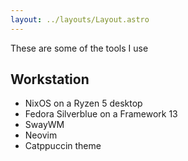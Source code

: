 ```yaml
---
layout: ../layouts/Layout.astro
---
```


These are some of the tools I use

## Workstation
- NixOS on a Ryzen 5 desktop
- Fedora Silverblue on a Framework 13
- SwayWM
- Neovim
- Catppuccin theme
